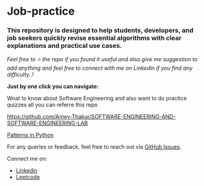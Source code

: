 # Job-practice

### This repository is designed to help students, developers, and job seekers quickly revise essential algorithms with clear explanations and practical use cases.

*Feel free to ⭐ the repo if you found it useful and also give me suggestion to add anything and feel free to connect with me on Linkedin if you find any difficulty..!*

**Just by one click you can navigate:**

Wnat to know about Software Engineering and also want to do practice quizzes all you can referre this repo

https://github.com/Amey-Thakur/SOFTWARE-ENGINEERING-AND-SOFTWARE-ENGINEERING-LAB

[Patterns in Python](https://github.com/Mazid2003/Job-practice/tree/main/Python/Patterns)





For any queries or feedback, feel free to reach out via [GitHub Issues](https://github.com/Mazid2003/Job-practice/issues).

Connect me on:

- [Linkedin](https://www.linkedin.com/in/mohammadmazid)
- [Leetcode](https://leetcode.com/u/mazidmd)
